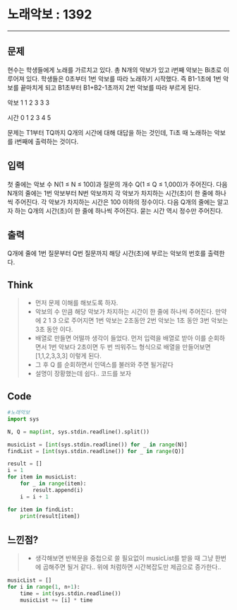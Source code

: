 # 노래악보 : 1392
-----
## 문제
현수는 학생들에게 노래를 가르치고 있다. 총 N개의 악보가 있고 i번째 악보는 Bi초로 이루어져 있다. 학생들은 0초부터 1번 악보를 따라 노래하기 시작했다. 즉 B1-1초에 1번 악보를 끝마치게 되고 B1초부터 B1+B2-1초까지 2번 악보를 따라 부르게 된다.

악보	1	1	2	3	3	3

시간	0	1	2	3	4	5

문제는 T1부터 TQ까지 Q개의 시간에 대해 대답을 하는 것인데, Ti초 때 노래하는 악보를 i번째에 출력하는 것이다.

## 입력
첫 줄에는 악보 수 N(1 ≤ N ≤ 100)과 질문의 개수 Q(1 ≤ Q ≤ 1,000)가 주어진다. 다음 N개의 줄에는 1번 악보부터 N번 악보까지 각 악보가 차지하는 시간(초)이 한 줄에 하나씩 주어진다. 각 악보가 차지하는 시간은 100 이하의 정수이다. 다음 Q개의 줄에는 알고자 하는 Q개의 시간(초)이 한 줄에 하나씩 주어진다. 묻는 시간 역시 정수만 주어진다.

## 출력
Q개에 줄에 1번 질문부터 Q번 질문까지 해당 시간(초)에 부르는 악보의 번호를 출력한다.

## Think
> + 먼저 문제 이해를 해보도록 하자.
> + 악보의 수 만큼 해당 악보가 차지하는 시간이 한 줄에 하나씩 주어진다. 만약에 2 1 3 으로 주어지면 1번 악보는 2초동안 2번 악보는 1초 동안 3번 악보는 3초 동안 이다.
> + 배열로 만들면 어떨까 생각이 들었다. 먼저 입력을 배열로 받아 이를 순회하면서 1번 악보다 2초이면 두 번 띄워주느 형식으로 배열을 만들어보면 [1,1,2,3,3,3] 이렇게 된다.
> + 그 후 Q 를 순회하면서 인덱스를 불러와 주면 될거같다
> + 설명이 장황했는데 쉽다.. 코드를 보자

## Code
```python
#노래악보
import sys

N, Q = map(int, sys.stdin.readline().split())

musicList = [int(sys.stdin.readline()) for _ in range(N)]
findList = [int(sys.stdin.readline()) for _ in range(Q)]

result = []
i = 1
for item in musicList:
    for _ in range(item):
        result.append(i)
    i = i + 1

for item in findList:
    print(result[item])

```
## 느낀점?
> + 생각해보면 반복문을 중첩으로 쓸 필요없이 musicList를 받을 때 그냥 한번에 곱해주면 될거 같다.. 위에 처럼하면 시간복잡도만 제곱으로 증가한다..
```python
musicList = []
for i in range(1, n+1):
    time = int(sys.stdin.readline())
    musicList += [i] * time
```